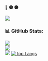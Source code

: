 <p align="left"><b><terminal>🔴 🟡 🟢</terminal></b></p>
<img align="center" src="https://readme-typing-svg.demolab.com?font=Noto+Sans&size=22&pause=1000&color=F7F7F7&background=000000&center=false&vCenter=true&width=440&lines=%24+HEY%2C+MIRAI+KURIYAMA+HERE+%3A)" />

### 📊 GitHub Stats:
![](https://github-readme-stats.vercel.app/api?username=M1r41D3v&theme=dark&hide_border=false&include_all_commits=true&count_private=true)<br/>
![](https://github-readme-streak-stats.herokuapp.com/?user=M1r41D3v&theme=dark&hide_border=false)<br/>
![](https://github-readme-stats.vercel.app/api/top-langs/username=M1r41D3v&theme=dark&hide_border=false&include_all_commits=true&count_private=true&layout=compact)
[![Top Langs](https://github-readme-stats.vercel.app/api/top-langs/?username=M1r41D3v&layout=donut-vertical)](https://github.com/M1r41D3v/M1r41D3v)
<!---
M1r41D3v/M1r41D3v is a ✨ special ✨ repository because its `README.md` (this file) appears on your GitHub profile.
You can click the Preview link to take a look at your changes.
--->
